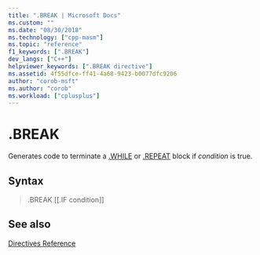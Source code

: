 ```yaml
---
title: ".BREAK | Microsoft Docs"
ms.custom: ""
ms.date: "08/30/2018"
ms.technology: ["cpp-masm"]
ms.topic: "reference"
f1_keywords: [".BREAK"]
dev_langs: ["C++"]
helpviewer_keywords: [".BREAK directive"]
ms.assetid: 4f55dfce-ff41-4a68-9423-b0077dfc9206
author: "corob-msft"
ms.author: "corob"
ms.workload: ["cplusplus"]
---
```

# .BREAK

Generates code to terminate a [.WHILE](../../assembler/masm/dot-while.md) or [.REPEAT](../../assembler/masm/dot-repeat.md) block if *condition* is true.

## Syntax

> .BREAK [[.IF condition]]

## See also

[Directives Reference](../../assembler/masm/directives-reference.md)<br/>